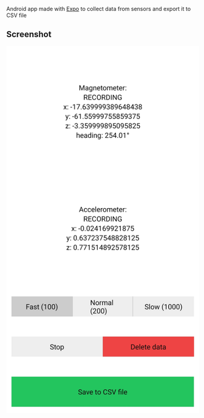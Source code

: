 Android app made with [Expo](https://expo.dev/) to collect data from sensors and export it to CSV file

## Screenshot

<img src="./screenshot.jpg" width="600" alt="screenshot">
